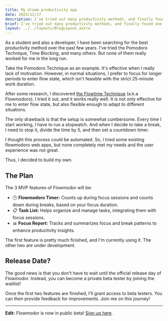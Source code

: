 ```yaml
---
title: My dream productivity app
date: 2023/12/17
description: I've tried out many productivity methods, and finally found that the Flowtime Technique works best for me. Now, I'm building an web app based on it. In this post, I share my journey and the plan for the app.
brief: I've tried out many productivity methods, and finally found one that works for me. Now, I'm building an web app based on it.
layout: ../../layouts/BlogLayout.astro
---
```


As a student and also a developer, I have been searching for the best productivity method over the past few years. I've tried the Pomodoro Technique, Time Blocking, and many others. But none of them really worked for me in the long run.

Take the Pomodoro Technique as an example. It's effective when I really lack of motivation. However, in normal situations, I prefer to focus for longer periods to enter flow state, which isn't feasible with the strict 25-minute work duration.

After some research, I discovered [the Flowtime Technique](/blog/flowtime-technique-the-best-pomodoro-alternative-for-time-management) (a.k.a Flowmodoro). I tried it out, and it works really well. It is not only effective for me to enter flow state, but also flexible enough to adapt to different situations.

The only drawback is that the setup is somewhat cumbersome. Every time I start working, I have to run a stopwatch. And when I decide to take a break, I need to stop it, divide the time by 5, and then set a countdown timer.

I thought this process could be automated. So, I tried some existing flowmodoro web apps, but none completely met my needs and the user experience was not great.

Thus, I decided to build my own.

## The Plan

The 3 MVP features of Flowmodor will be:

- 🕒 **Flowmodoro Timer:** Counts up during focus sessions and counts down during breaks, based on your focus duration.
- 📋 **Task List:** Helps organize and manage tasks, integrating them with focus sessions.
- 📊 **Focus Report:** Tracks and summarizes focus and break patterns to enhance productivity insights.

The first feature is pretty much finished, and I'm currently using it. The other two are under development.

## Release Date?

The good news is that you don't have to wait until the official release day of Flowmodor. Instead, you can become a private beta tester by joining the waitlist!

Once the first two features are finished, I'll grant access to beta testers. You can then provide feedback for improvements. Join me on this journey!

---

**Edit:** Flowmodor is now in public beta! [Sign up here](https://app.flowmodor.com).
